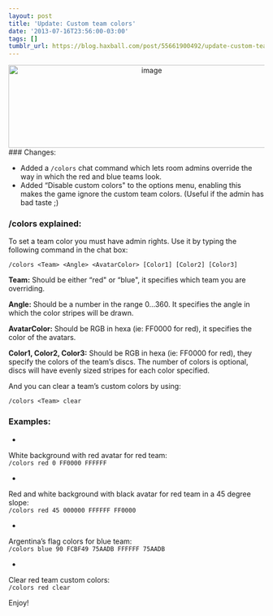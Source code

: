 ```yaml
---
layout: post
title: 'Update: Custom team colors'
date: '2013-07-16T23:56:00-03:00'
tags: []
tumblr_url: https://blog.haxball.com/post/55661900492/update-custom-team-colors
---
```

<center><img alt="image" height="163" src="http://haxball.com/static/colors_ss.png" width="548"></center>
### Changes:

- Added a `/colors` chat command which lets room admins override the way in which the red and blue teams look.
- Added “Disable custom colors" to the options menu, enabling this makes the game ignore the custom team colors. (Useful if the admin has bad taste ;)

### /colors explained:

To set a team color you must have admin rights. Use it by typing the following command in the chat box:

`/colors <Team> <Angle> <AvatarColor> [Color1] [Color2] [Color3]`

**Team:** Should be either “red" or “blue", it specifies which team you are overriding.

**Angle:** Should be a number in the range 0…360. It specifies the angle in which the color stripes will be drawn.

**AvatarColor:** Should be RGB in hexa (ie: FF0000 for red), it specifies the color of the avatars.

**Color1, Color2, Color3:** Should be RGB in hexa (ie: FF0000 for red), they specify the colors of the team’s discs. The number of colors is optional, discs will have evenly sized stripes for each color specified.

And you can clear a team’s custom colors by using:

`/colors <Team> clear`

### Examples:

- 

White background with red avatar for red team:  
`/colors red 0 FF0000 FFFFFF`

- 

Red and white background with black avatar for red team in a 45 degree slope:  
`/colors red 45 000000 FFFFFF FF0000`

- 

Argentina’s flag colors for blue team:  
`/colors blue 90 FCBF49 75AADB FFFFFF 75AADB`

- 

Clear red team custom colors:  
`/colors red clear`

Enjoy!

